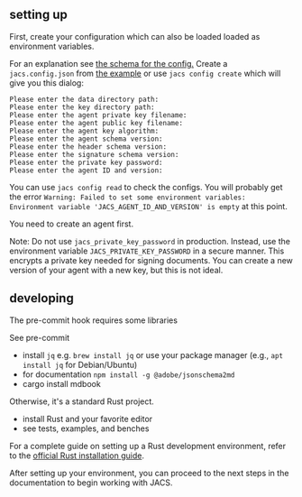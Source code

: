 ## setting up

First, create your configuration which can also be loaded loaded as environment variables.

For an explanation see [the schema for the config.](./schemas/jacs.config.schema.json)
Create a `jacs.config.json` from [the example](./jacs.config.example.json) or use `jacs config create` which will give you this dialog:

```
Please enter the data directory path:
Please enter the key directory path:
Please enter the agent private key filename:
Please enter the agent public key filename:
Please enter the agent key algorithm:
Please enter the agent schema version:
Please enter the header schema version:
Please enter the signature schema version:
Please enter the private key password:
Please enter the agent ID and version:
```

You can use `jacs config read` to check the configs. 
You will probably get the error `Warning: Failed to set some environment variables: Environment variable 'JACS_AGENT_ID_AND_VERSION' is empty` at this point. 

You need to create an agent first. 

Note: Do not use `jacs_private_key_password` in production. Instead, use the environment variable `JACS_PRIVATE_KEY_PASSWORD` in a secure manner. This encrypts a private key needed for signing documents. You can create a new version of your agent with a new key, but this is not ideal.

## developing

The pre-commit hook requires some libraries

See pre-commit

 - install `jq` e.g. `brew install jq` or use your package manager (e.g., `apt install jq` for Debian/Ubuntu)
 - for documentation    `npm install -g @adobe/jsonschema2md`
 - cargo install mdbook

Otherwise, it's a standard Rust project.

 - install Rust and your favorite editor
 - see tests, examples, and benches

For a complete guide on setting up a Rust development environment, refer to the [official Rust installation guide](https://www.rust-lang.org/tools/install).

After setting up your environment, you can proceed to the next steps in the documentation to begin working with JACS.
